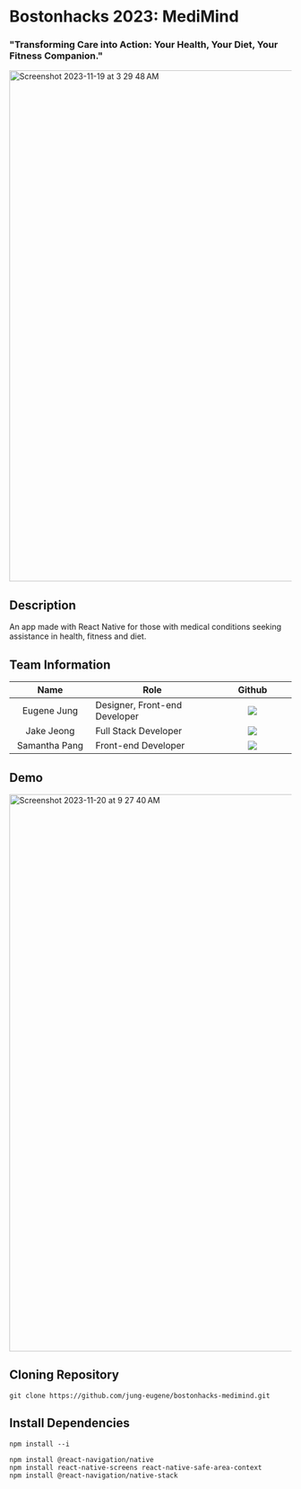 # Bostonhacks 2023: MediMind

### "Transforming Care into Action: Your Health, Your Diet, Your Fitness Companion."

<img width="910" alt="Screenshot 2023-11-19 at 3 29 48 AM" src="https://github.com/jung-eugene/bostonhacks-medimind/assets/114817519/0bffee7e-b254-4711-97c2-802b81db5ccb">

## Description
An app made with React Native for those with medical conditions seeking assistance in health, fitness and diet.

## Team Information

<table width="900">
<thead>
<tr>
<th width="150" align="center">Name</th>
<th width="250" align="center">Role</th>
<th width="150" align="center">Github</th>
</tr> 
</thead>
<tbody>

<tr>
<td width="100" align="center">Eugene Jung</td>
<td width="250">Designer, Front-end Developer</td>
<td width="150" align="center">	
	<a href="https://github.com/jung-eugene">
	<img src="https://img.shields.io/badge/jungeugene-655ced?style=social&logo=github"/>
	</a>
</td>
	
<tr>
<td width="100" align="center">Jake Jeong</td>
<td width="250">Full Stack Developer</td>
<td width="150" align="center">	
	<a href="https://github.com/jakejeong5007">
	<img src="https://img.shields.io/badge/jakejeong5007-655ced?style=social&logo=github"/>
	</a>

<tr>
<td width="100" align="center">Samantha Pang</td>
<td width="250">Front-end Developer</td>
<td width="150" align="center">	
	<a href="https://github.com/samanthap88">
	<img src="https://img.shields.io/badge/samanthap88-655ced?style=social&logo=github"/>
	</a>
</td>

</tr>
</tbody>
</table>

## Demo
<div align="left">
      <a href="https://www.youtube.com/watch?v=bQmJ6NMnLK4&t=11s">
         <img width="992" alt="Screenshot 2023-11-20 at 9 27 40 AM" src="https://github.com/jung-eugene/bostonhacks-medimind/assets/114817519/a6c805a2-11d1-43ee-851b-3178c5bcccda">
      </a>
</div>

## Cloning Repository
```
git clone https://github.com/jung-eugene/bostonhacks-medimind.git
```

## Install Dependencies
```
npm install --i
```
```
npm install @react-navigation/native
npm install react-native-screens react-native-safe-area-context
npm install @react-navigation/native-stack
```
